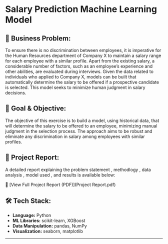 # Salary Prediction Machine Learning Model

## 📌 Business Problem: 
To ensure there is no discrimination between employees, it is imperative for the Human Resources department of Company X to maintain a salary range for each employee with a similar profile. Apart from the existing salary, a considerable number of factors, such as an employee’s experience and other abilities, are evaluated during interviews. Given the data related to individuals who applied to Company X, models can be built that automatically determine the salary to be offered if a prospective candidate is selected. This model seeks to minimize human judgment in salary decisions.


## 📌 Goal & Objective: 
The objective of this exercise is to build a model, using historical data, that will determine the salary to be offered to an employee, minimizing manual judgment in the selection process. The approach aims to be robust and eliminate any discrimination in salary among employees with similar profiles.

## 📄 Project Report:
A detailed report explaining the problem statement , methodlogy , data analysis , model used , and results is available below:

📘 [View Full Project Report (PDF)](Project Report.pdf)


## 🛠️ Tech Stack:

- **Language:** Python
- **ML Libraries:** scikit-learn, XGBoost
- **Data Manipulation:** pandas, NumPy
- **Visualization:** seaborn, matplotlib


---
